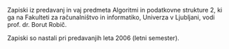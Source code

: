 Zapiski iz predavanj in vaj predmeta Algoritmi in podatkovne strukture 2, ki ga na Fakulteti za računalništvo in informatiko, Univerza v Ljubljani, vodi prof. dr. Borut Robič.

Zapiski so nastali pri predavanjih leta 2006 (letni semester).